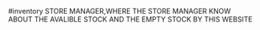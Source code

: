 #inventory
STORE MANAGER,WHERE THE STORE MANAGER KNOW ABOUT THE AVALIBLE STOCK AND THE EMPTY STOCK BY THIS WEBSITE
